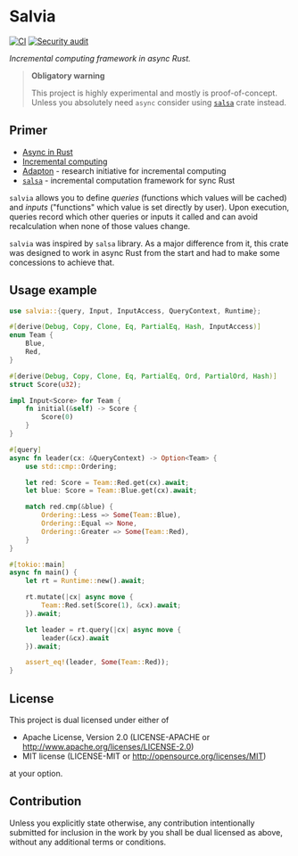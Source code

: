 # Salvia

[![CI](https://img.shields.io/github/workflow/status/haibane-tenshi/salvia/CI)](https://github.com/haibane-tenshi/salvia/actions/workflows/ci.yaml)
[![Security audit](https://img.shields.io/github/workflow/status/haibane-tenshi/salvia/Security%20audit?label=audit)](https://github.com/haibane-tenshi/salvia/actions/workflows/audit.yaml)

*Incremental computing framework in async Rust.*

> **Obligatory warning**
>
> This project is highly experimental and mostly is proof-of-concept.
> Unless you absolutely need `async` consider using [`salsa`][github:salsa] crate instead.

## Primer

* [Async in Rust](https://rust-lang.github.io/async-book/)
* [Incremental computing](https://en.wikipedia.org/wiki/Incremental_computing)
* [Adapton][adapton] - research initiative for incremental computing
* [`salsa`][github:salsa] - incremental computation framework for sync Rust

`salvia` allows you to define *queries* (functions which values will be cached) and *inputs*
("functions" which value is set directly by user).
Upon execution, queries record which other queries or inputs it called and can avoid
recalculation when none of those values change.

`salvia` was inspired by `salsa` library.
As a major difference from it, this crate was designed to work in async Rust from the start
and had to make some concessions to achieve that.

## Usage example

```rust
use salvia::{query, Input, InputAccess, QueryContext, Runtime};

#[derive(Debug, Copy, Clone, Eq, PartialEq, Hash, InputAccess)]
enum Team {
    Blue,
    Red,
}

#[derive(Debug, Copy, Clone, Eq, PartialEq, Ord, PartialOrd, Hash)]
struct Score(u32);

impl Input<Score> for Team {
    fn initial(&self) -> Score {
        Score(0)
    }
}

#[query]
async fn leader(cx: &QueryContext) -> Option<Team> {
    use std::cmp::Ordering;

    let red: Score = Team::Red.get(cx).await;
    let blue: Score = Team::Blue.get(cx).await;

    match red.cmp(&blue) {
        Ordering::Less => Some(Team::Blue),
        Ordering::Equal => None,
        Ordering::Greater => Some(Team::Red),
    }
}

#[tokio::main]
async fn main() {
    let rt = Runtime::new().await;

    rt.mutate(|cx| async move {
        Team::Red.set(Score(1), &cx).await;
    }).await;

    let leader = rt.query(|cx| async move {
        leader(&cx).await
    }).await;

    assert_eq!(leader, Some(Team::Red));
}
```

## License

This project is dual licensed under either of

* Apache License, Version 2.0 (LICENSE-APACHE or http://www.apache.org/licenses/LICENSE-2.0)
* MIT license (LICENSE-MIT or http://opensource.org/licenses/MIT)

at your option.

## Contribution

Unless you explicitly state otherwise, any contribution intentionally submitted for inclusion
in the work by you shall be dual licensed as above, without any additional terms or conditions.

[github:tokio]: https://github.com/tokio-rs/tokio
[github:salsa]: https://github.com/salsa-rs/salsa
[adapton]: http://adapton.org/